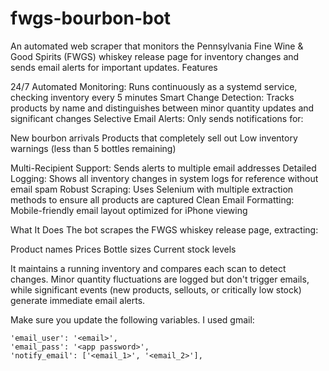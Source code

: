 # fwgs-bourbon-bot

An automated web scraper that monitors the Pennsylvania Fine Wine & Good Spirits (FWGS) whiskey release page for inventory changes and sends email alerts for important updates.
Features

24/7 Automated Monitoring: Runs continuously as a systemd service, checking inventory every 5 minutes
Smart Change Detection: Tracks products by name and distinguishes between minor quantity updates and significant changes
Selective Email Alerts: Only sends notifications for:

New bourbon arrivals
Products that completely sell out
Low inventory warnings (less than 5 bottles remaining)


Multi-Recipient Support: Sends alerts to multiple email addresses
Detailed Logging: Shows all inventory changes in system logs for reference without email spam
Robust Scraping: Uses Selenium with multiple extraction methods to ensure all products are captured
Clean Email Formatting: Mobile-friendly email layout optimized for iPhone viewing

What It Does
The bot scrapes the FWGS whiskey release page, extracting:

Product names
Prices
Bottle sizes
Current stock levels

It maintains a running inventory and compares each scan to detect changes. Minor quantity fluctuations are logged but don't trigger emails, while significant events (new products, sellouts, or critically low stock) generate immediate email alerts.


Make sure you update the following variables. I used gmail:

    'email_user': '<email>',
    'email_pass': '<app password>',
    'notify_email': ['<email_1>', '<email_2>'],
